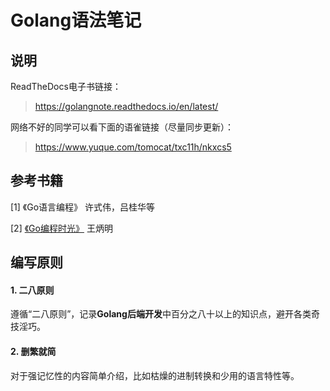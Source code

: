 # Golang语法笔记

## 说明

ReadTheDocs电子书链接：
> https://golangnote.readthedocs.io/en/latest/

网络不好的同学可以看下面的语雀链接（尽量同步更新）：
> https://www.yuque.com/tomocat/txc11h/nkxcs5

## 参考书籍

[1] 《Go语言编程》 许式伟，吕桂华等

[2] [《Go编程时光》](http://golang.iswbm.com/en/latest/preface.html) 王炳明

## 编写原则

#### 1. 二八原则

遵循“二八原则”，记录**Golang后端开发**中百分之八十以上的知识点，避开各类奇技淫巧。

#### 2. 删繁就简

对于强记忆性的内容简单介绍，比如枯燥的进制转换和少用的语言特性等。



